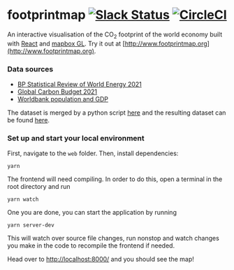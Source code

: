 # footprintmap [![Slack Status](https://slack.tmrow.com/badge.svg)](https://slack.tmrow.com) [![CircleCI](https://circleci.com/gh/corradio/footprintmap.svg?style=shield)](https://circleci.com/gh/corradio/footprintmap)
An interactive visualisation of the CO<sub>2</sub> footprint of the world economy built with [React](https://reactjs.org/) and [mapbox GL](https://github.com/mapbox/mapbox-gl-js/). Try it out at [http://www.footprintmap.org](http://www.footprintmap.org).

### Data sources
- [BP Statistical Review of World Energy 2021](https://www.bp.com/en/global/corporate/energy-economics/statistical-review-of-world-energy.html)
- [Global Carbon Budget 2021](https://doi.org/10.18160/GCP-2021)
- [Worldbank population and GDP](https://databank.worldbank.org/)

The dataset is merged by a python script [here](scripts) and the resulting dataset can be found [here](web/src/globalcarbon.json).

### Set up and start your local environment
First, navigate to the `web` folder. Then, install dependencies:
```
yarn
```

The frontend will need compiling. In order to do this, open a terminal in the root directory and run
```
yarn watch
```
One you are done, you can start the application by running
```
yarn server-dev
```

This will watch over source file changes, run nonstop and watch changes you make in the code to recompile the frontend if needed.

Head over to [http://localhost:8000/](http://localhost:8000/) and you should see the map!
